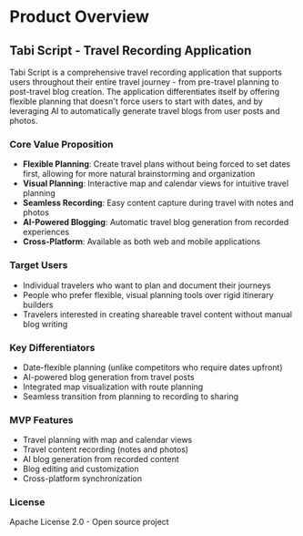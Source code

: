 # Product Overview

## Tabi Script - Travel Recording Application

Tabi Script is a comprehensive travel recording application that supports users throughout their entire travel journey - from pre-travel planning to post-travel blog creation. The application differentiates itself by offering flexible planning that doesn't force users to start with dates, and by leveraging AI to automatically generate travel blogs from user posts and photos.

### Core Value Proposition

- **Flexible Planning**: Create travel plans without being forced to set dates first, allowing for more natural brainstorming and organization
- **Visual Planning**: Interactive map and calendar views for intuitive travel planning
- **Seamless Recording**: Easy content capture during travel with notes and photos
- **AI-Powered Blogging**: Automatic travel blog generation from recorded experiences
- **Cross-Platform**: Available as both web and mobile applications

### Target Users

- Individual travelers who want to plan and document their journeys
- People who prefer flexible, visual planning tools over rigid itinerary builders
- Travelers interested in creating shareable travel content without manual blog writing

### Key Differentiators

- Date-flexible planning (unlike competitors who require dates upfront)
- AI-powered blog generation from travel posts
- Integrated map visualization with route planning
- Seamless transition from planning to recording to sharing

### MVP Features

- Travel planning with map and calendar views
- Travel content recording (notes and photos)
- AI blog generation from recorded content
- Blog editing and customization
- Cross-platform synchronization

### License

Apache License 2.0 - Open source project
